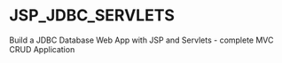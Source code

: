 # JSP_JDBC_SERVLETS
Build a JDBC Database Web App with JSP and Servlets - complete MVC CRUD Application
